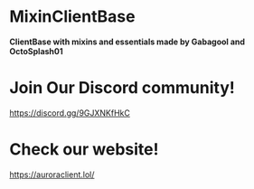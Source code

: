 # **MixinClientBase**
**ClientBase with mixins and essentials made by Gabagool and OctoSplash01**

# Join Our Discord community!
https://discord.gg/9GJXNKfHkC

# Check our website!
https://auroraclient.lol/
